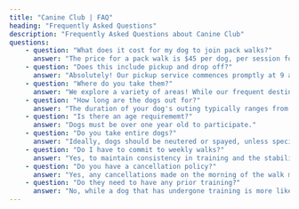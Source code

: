 ```yaml
---
title: "Canine Club | FAQ"
heading: "Frequently Asked Questions"
description: "Frequently Asked Questions about Canine Club"
questions:
    - question: "What does it cost for my dog to join pack walks?"
      answer: "The price for a pack walk is $45 per dog, per session for dogs in Rolleston and West Melton."
    - question: "Does this include pickup and drop off?"
      answer: "Absolutely! Our pickup service commences promptly at 9 am each morning, transporting your furry companions to the designated walking area before safely returning them home afterwards."
    - question: "Where do you take them?"
      answer: "We explore a variety of areas! While our frequent destinations include forest areas near McLeans Island or along the Waimakariri River, our routes may extend to Rakaia on certain days or even into Christchurch on others."
    - question: "How long are the dogs out for?"
      answer: "The duration of your dog's outing typically ranges from 2 to 4 hours, depending upon factors such as the walking route, the size of the walking group, and your dog's placement on the pickup roster."
    - question: "Is there an age requirememt?"
      answer: "Dogs must be over one year old to participate."
    - question: "Do you take entire dogs?"
      answer: "Ideally, dogs should be neutered or spayed, unless specific circumstances dictate otherwise. If your dog is intact, please contact us to discuss further"
    - question: "Do I have to commit to weekly walks?"
      answer: "Yes, to maintain consistency in training and the stability of the pack, a weekly commitment is mandatory upon signing up."
    - question: "Do you have a cancellation policy?"
      answer: "Yes, any cancellations made on the morning of the walk must be paid in full. However, exceptions will be considered for emergency circumstances. The full cancellation policy can be found at the bottom of our Services page."
    - question: "Do they need to have any prior training?"
      answer: "No, while a dog that has undergone training is more likely to successfully integrate into the pack faster, ultimately, I am committed to providing all training necessary to ensure the dog becomes a well-behaved member of the pack."
---
```


